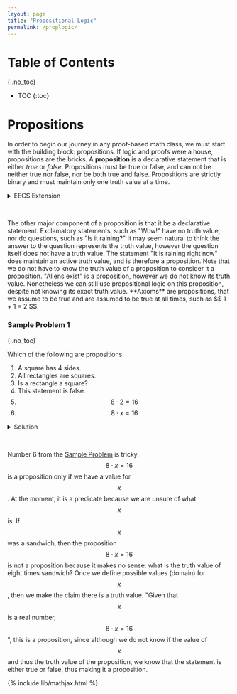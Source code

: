 ```yaml
---
layout: page
title: "Propositional Logic"
permalink: /proplogic/
---
```


# Table of Contents
{:.no_toc}

* TOC
{:toc}

# Propositions
In order to begin our journey in any proof-based math class, we must start with the building block: propositions. If logic and proofs were a house, propositions are the bricks. A **proposition** is a declarative statement that is either *true* or *false*. Propositions must be true or false, and can not be neither true nor false, nor be both true and false. Propositions are strictly binary and must maintain only one truth value at a time.

<details>
    <summary>EECS Extension</summary>

Requiring propositions be either true or false, not neither or both, is more than a math principle. Propositions in the coding world can be considered as `boolean` where at any given point your `boolean` is true/false, but never nothing nor both. This extends even further, down to the hardware. On a circuitry level, wires and transistors can either be on or off. This is determined through voltage levels. Most transistors have a threshold voltage, such that once a particular wire reaches a threshold voltage, the transistor turns on. Gather thousands of silicon transistors together, and you just made a microprocessor.
</details>
<p>&nbsp;</p>
The other major component of a proposition is that it be a declarative statement. Exclamatory statements, such as "Wow!" have no truth value, nor do questions, such as "Is it raining?" It may seem natural to think the answer to the question represents the truth value, however the question itself does not have a truth value. The statement "It is raining right now" does maintain an active truth value, and is therefore a proposition. Note that we do not have to know the truth value of a proposition to consider it a proposition. "Aliens exist" is a proposition, however we do not know its truth value. Nonetheless we can still use propositional logic on this proposition, despite not knowing its exact truth value. **Axioms** are propositions, that we assume to be true and are assumed to be true at all times, such as $$ 1 + 1 = 2 $$.

### Sample Problem 1
{:.no_toc}

Which of the following are propositions:
1. A square has 4 sides.
2. All rectangles are squares.
3. Is a rectangle a square?
4. This statement is false.
5.  $$ 8 \cdot 2 = 16 $$
6.  $$ 8 \cdot x = 16 $$

<details>
    <summary> Solution </summary>


1. Proposition, its truth value is true.
2. Proposition, its truth value is false.
3. Not a Proposition, questions do not have a truth value.
4. Not a Proposition, paradoxes do not have a definite truth value.
5. Proposition, its truth value is true.
6. Not a Proposition.

</details>

<p>&nbsp;</p>

Number 6 from the [Sample Problem](#sample-problem-1) is tricky. $$ 8 \cdot x = 16 $$ is a proposition only if we have a value for $$ x $$. At the moment, it is a predicate because we are unsure of what $$ x $$ is. If $$ x $$ was a sandwich, then the proposition $$ 8 \cdot x = 16 $$ is not a proposition because it makes no sense: what is the truth value of eight times sandwich? Once we define possible values (domain) for $$ x $$, then we make the claim there is a truth value. "Given that $$ x $$ is a real number, $$ 8 \cdot x = 16 $$", this is a proposition, since although we do not know if the value of $$ x $$ and thus the truth value of the proposition, we know that the statement is either true or false, thus making it a proposition.

{% include lib/mathjax.html %}